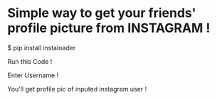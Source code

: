 # Simple way to get your friends' profile picture from INSTAGRAM !

$ pip install instaloader 

Run this Code ! 

Enter Username ! 

You'll get profile pic of inputed instagram user ! 



